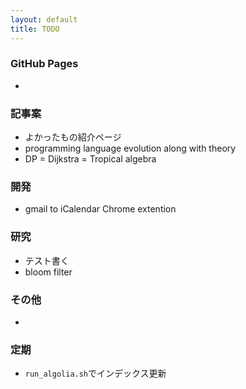 ```yaml
---
layout: default
title: TODO
---
```


### GitHub Pages

* 



### 記事案

* よかったもの紹介ページ
* programming language evolution along with theory
* DP = Dijkstra = Tropical algebra



### 開発

* gmail to iCalendar Chrome extention



### 研究

* テスト書く
* bloom filter



### その他

* 



### 定期

* `run_algolia.sh`でインデックス更新

